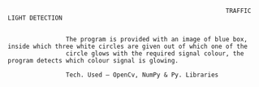                                                                 TRAFFIC LIGHT DETECTION
                                                       
                                                       
                    The program is provided with an image of blue box, inside which three white circles are given out of which one of the       
                    circle glows with the required signal colour, the program detects which colour signal is glowing.
                    
                    Tech. Used – OpenCv, NumPy & Py. Libraries
